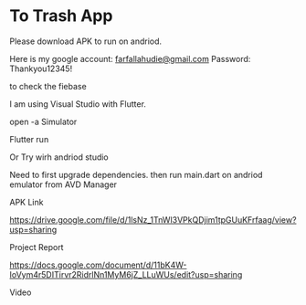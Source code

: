 # To Trash App

Please download APK to run on andriod.

Here is my google account: farfallahudie@gmail.com Password: Thankyou12345!

to check the fiebase

I am using Visual Studio with Flutter.

open -a Simulator

Flutter run

Or Try wirh andriod studio 

Need to first upgrade dependencies. then run main.dart on andriod emulator from AVD Manager


APK Link

https://drive.google.com/file/d/1lsNz_1TnWl3VPkQDjim1tpGUuKFrfaag/view?usp=sharing

Project Report

https://docs.google.com/document/d/11bK4W-IoVym4r5DITirvr2RidrlNn1MyM6jZ_LLuWUs/edit?usp=sharing

Video

